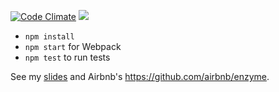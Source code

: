 [![Code Climate](https://codeclimate.com/github/andrewb/enzyme-bb/badges/gpa.svg)](https://codeclimate.com/github/andrewb/enzyme-bb) <a href="https://codeclimate.com/github/andrewb/enzyme-bb/coverage"><img src="https://codeclimate.com/github/andrewb/enzyme-bb/badges/coverage.svg" /></a>
- `npm install`
- `npm start` for Webpack
- `npm test` to run tests
 
See my [slides](https://docs.google.com/presentation/d/1ssnQ2sSUls5b3C2C2Zhb9KNsUSLzMSk922nRgkDJlxw/edit?usp=sharing) and Airbnb's https://github.com/airbnb/enzyme.
